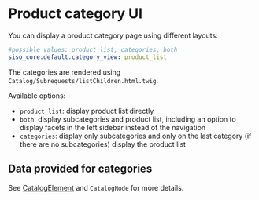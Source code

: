 # Product category UI

You can display a product category page using different layouts:

``` yaml
#possible values: product_list, categories, both
siso_core.default.category_view: product_list
```

The categories are rendered using `Catalog/Subrequests/listChildren.html.twig`.

Available options: 

- `product_list`: display product list directly
- `both`: display subcategories and product list, including an option to display facets in the left sidebar instead of the navigation
- `categories`:  display only subcategories and only on the last category (if there are no subcategories) display the product list

## Data provided for categories

See [CatalogElement](../catalog_api/product_category_catalogelement.md) and `CatalogNode` for more details.
